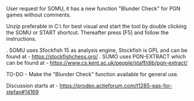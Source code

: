 User request for SOMU, it has a new function "Blunder Check" for PGN games without comments.

Unzip preferable in C:\ for best visual and start the tool by double clicking the SOMU or START shortcut. Thereafter press [F5] and follow the instructions.

. SOMU uses Sfockfish 15 as analysis engine, Stockfish is GPL and can be found at - https://stockfishchess.org/
. SUMO uses PGN-EXTRACT which can be found at - https://www.cs.kent.ac.uk/people/staff/djb/pgn-extract/

TO-DO - Make the "Blunder Check" function available for general use.

Discussion starts at - https://prodeo.actieforum.com/t1285-eas-for-stefan#14169
